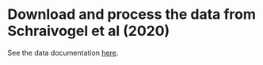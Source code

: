 # Download and process the data from Schraivogel et al (2020)

See the data documentation [here](https://github.com/Katsevich-Lab/import-schraivogel-2020/blob/main/data_documentation.pdf).